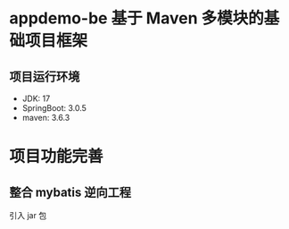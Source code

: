 # appdemo-be 基于 Maven 多模块的基础项目框架
## 项目运行环境
* JDK: 17
* SpringBoot: 3.0.5
* maven: 3.6.3

# 项目功能完善
## 整合 mybatis 逆向工程
引入 jar 包
